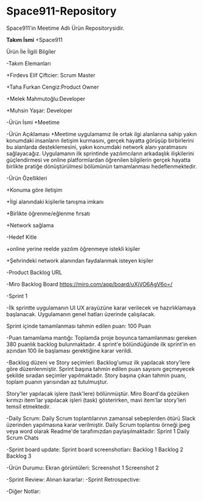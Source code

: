 # Space911-Repository
Space911'in Meetime Adlı Ürün Repositorysidir.

**Takım İsmi**
+Space911

   Ürün İle İlgili Bilgiler
   
-Takım Elemanları

+Firdevs Elif Çiftcier: Scrum Master

+Taha Furkan Cengiz:Product Owner

+Melek Mahmutoğlu:Developer

+Muhsin Yaşar: Developer 

-Ürün İsmi
+Meetime

-Ürün Açıklaması
+Meetime uygulamamız ile ortak ilgi alanlarına sahip yakın konumdaki insanların iletişim kurmasını, gerçek hayatta görüşüp birbirlerini bu alanlarda desteklemesini, yakın konumdaki network alanı yaratmasını sağlayacağız. Uygulamanın ilk sprintinde yazılımcıların arkadaşlık ilişkilerini güçlendirmesi ve online platformlardan öğrenilen bilgilerin gerçek hayatta birlikte pratiğe dönüştürülmesi bölümünün tamamlanması hedeflenmektedir.

-Ürün Özellikleri

+Konuma göre iletişim

+İlgi alanındaki kişilerle tanışma imkanı

+Birlikte öğrenme/eğlenme fırsatı

+Network sağlama 

-Hedef Kitle

+online yerine reelde yazılım öğrenmeye istekli kişiler

+Şehrindeki network alanından faydalanmak isteyen kişiler


-Product Backlog URL

-Miro Backlog Board
https://miro.com/app/board/uXjVO6AgV6o=/ 

-Sprint 1

-İlk sprintte uygulamanın UI UX arayüzüne karar verilecek ve hazırlıklamaya başlanacak. Uygulamanın genel hatları üzerinde çalışılacak.

Sprint içinde tamamlanması tahmin edilen puan: 100 Puan

-Puan tamamlama mantığı: Toplamda proje boyunca tamamlanması gereken 380 puanlık backlog bulunmaktadır. 4 sprint'e bölündüğünde ilk sprint'in en azından 100 ile başlaması gerektiğine karar verildi.

-Backlog düzeni ve Story seçimleri: Backlog'umuz ilk yapılacak story'lere göre düzenlenmiştir. Sprint başına tahmin edilen puan sayısını geçmeyecek şekilde sıradan seçimler yapılmaktadır. Story başına çıkan tahmin puanı, toplam puanın yarısından az tutulmuştur.

Story'ler yapılacak işlere (task'lere) bölünmüştür. Miro Board'da gözüken kırmızı item'lar yapılacak işleri (task) gösterirken, mavi item'lar story'leri temsil etmektedir.

-Daily Scrum: Daily Scrum toplantılarının zamansal sebeplerden ötürü Slack üzerinden yapılmasına karar verilmiştir. Daily Scrum toplantısı örneği jpeg veya word olarak Readme'de tarafımızdan paylaşılmaktadır: Sprint 1 Daily Scrum Chats

-Sprint board update: Sprint board screenshotları: Backlog 1 Backlog 2 Backlog 3

-Ürün Durumu: Ekran görüntüleri: Screenshot 1 Screenshot 2

-Sprint Review: Alınan kararlar: 
-Sprint Retrospective:

-Diğer Notlar:
